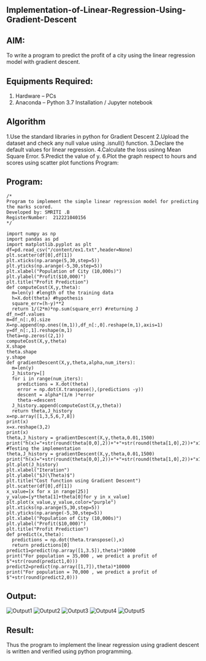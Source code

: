 ## Implementation-of-Linear-Regression-Using-Gradient-Descent

## AIM:
To write a program to predict the profit of a city using the linear regression model with gradient descent.

## Equipments Required:
1. Hardware – PCs
2. Anaconda – Python 3.7 Installation / Jupyter notebook

## Algorithm
1.Use the standard libraries in python for Gradient Descent
2.Upload the dataset and check any null value using .isnull() function.
3.Declare the default values for linear regression.
4.Calculate the loss usinng Mean Square Error.
5.Predict the value of y.
6.Plot the graph respect to hours and scores using scatter plot functions Program:

## Program:
```
/*
Program to implement the simple linear regression model for predicting the marks scored.
Developed by: SMRITI .B
RegisterNumber:  212221040156
*/
```
```
import numpy as np
import pandas as pd
import matplotlib.pyplot as plt
df=pd.read_csv("/content/ex1.txt",header=None)
plt.scatter(df[0],df[1])
plt.xticks(np.arange(5,30,step=5))
plt.yticks(np.arange(-5,30,step=5))
plt.xlabel("Population of City (10,000s)")
plt.ylabel("Profit($10,000)")
plt.title("Profit Prediction")
def computeCost(X,y,theta):
  m=len(y) #length of the training data
  h=X.dot(theta) #hypothesis
  square_err=(h-y)**2
  return 1/(2*m)*np.sum(square_err) #returning J
df_n=df.values
m=df_n[:,0].size
X=np.append(np.ones((m,1)),df_n[:,0].reshape(m,1),axis=1)
y=df_n[:,1].reshape(m,1)
theta=np.zeros((2,1))
computeCost(X,y,theta)
X.shape
theta.shape
y.shape
def gradientDescent(X,y,theta,alpha,num_iters):
  m=len(y)
  J_history=[]
  for i in range(num_iters):
    predictions = X.dot(theta)
    error = np.dot(X.transpose(),(predictions -y))
    descent = alpha*(1/m )*error
    theta-=descent
  J_history.append(computeCost(X,y,theta))
  return theta,J_history
x=np.array([1,3,5,6,7,8])
print(x)
x=x.reshape(3,2)
print(x)
theta,J_history = gradientDescent(X,y,theta,0.01,1500)
print("h(x)="+str(round(theta[0,0],2))+"+"+str(round(theta[1,0],2))+"x1")
#Testing the implementation
theta,J_history = gradientDescent(X,y,theta,0.01,1500)
print("h(x)="+str(round(theta[0,0],2))+"+"+str(round(theta[1,0],2))+"x1")
plt.plot(J_history)
plt.xlabel("Iteration")
plt.ylabel("$J(\Theta)$")
plt.title("Cost function using Gradient Descent")
plt.scatter(df[0],df[1])
x_value=[x for x in range(25)]
y_value=[y*theta[1]+theta[0]for y in x_value]
plt.plot(x_value,y_value,color="purple")
plt.xticks(np.arange(5,30,step=5))
plt.yticks(np.arange(-5,30,step=5))
plt.xlabel("Population of City (10,000s)")
plt.ylabel("Profit($10,000)")
plt.title("Profit Prediction")
def predict(x,theta):
  predictions = np.dot(theta.transpose(),x)
  return predictions[0]
predict1=predict(np.array([1,3.5]),theta)*10000
print("For population = 35,000 , we predict a profit of $"+str(round(predict1,0)))
predict2=predict(np.array([1,7]),theta)*10000
print("For population = 70,000 , we predict a profit of $"+str(round(predict2,0)))
```


## Output:
![Output1](https://github.com/smriti1910/Exp3_Implementation-of-Linear-Regression-Using-Gradient-Descent/assets/133334803/bac556b4-fdfd-4a10-9213-bada8f03449f)
![Output2](https://github.com/smriti1910/Exp3_Implementation-of-Linear-Regression-Using-Gradient-Descent/assets/133334803/621df6ab-a6b6-4910-8827-67ad3e76bef2)
![Output3](https://github.com/smriti1910/Exp3_Implementation-of-Linear-Regression-Using-Gradient-Descent/assets/133334803/66e009f7-9478-47b2-994f-ea1721d9c43b)
![Output4](https://github.com/smriti1910/Exp3_Implementation-of-Linear-Regression-Using-Gradient-Descent/assets/133334803/e52c806e-3e9b-455a-9868-e55eb9fde3d1)
![Output5](https://github.com/smriti1910/Exp3_Implementation-of-Linear-Regression-Using-Gradient-Descent/assets/133334803/f806d8f5-abc5-4dc1-8efb-32eecf60f17b)



## Result:
Thus the program to implement the linear regression using gradient descent is written and verified using python programming.
